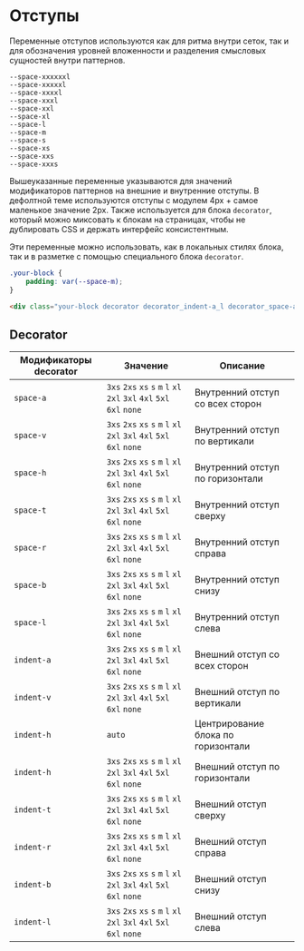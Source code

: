 # Отступы

Переменные отступов используются как для ритма внутри сеток, так и для обозначения уровней вложенности и разделения смысловых сущностей внутри паттернов.

<div class="tpl-grid tpl-grid_s-ratio_1-1-1 tpl-grid_m-ratio_1-1-1-1 tpl-grid_row-gap_third decorator decorator_indent-b_xxxxl" style="padding-top: 0px; grid-row-gap: var(--col-gap-third);">
    <div class="space">
        <div class="space__image">
            <div class="space-image space-image_size_xxxxxxl"></div>
        </div>
        <code>--space-xxxxxxl</code>
    </div>
    <div class="space">
        <div class="space__image">
            <div class="space-image space-image_size_xxxxxl"></div>
        </div>
        <code>--space-xxxxxl</code>
    </div>
    <div class="space">
        <div class="space__image">
            <div class="space-image space-image_size_xxxxl"></div>
        </div>
        <code>--space-xxxxl</code>
    </div>
    <div class="space">
        <div class="space__image">
            <div class="space-image space-image_size_xxxl"></div>
        </div>
        <code>--space-xxxl</code>
    </div>
    <div class="space">
        <div class="space__image">
            <div class="space-image space-image_size_xxl"></div>
        </div>
        <code>--space-xxl</code>
    </div>
    <div class="space">
        <div class="space__image">
            <div class="space-image space-image_size_xl"></div>
        </div>
        <code>--space-xl</code>
    </div>
    <div class="space">
        <div class="space__image">
            <div class="space-image space-image_size_l"></div>
        </div>
        <code>--space-l</code>
    </div>
    <div class="space">
        <div class="space__image">
            <div class="space-image space-image_size_m"></div>
        </div>
        <code>--space-m</code>
    </div>
    <div class="space">
        <div class="space__image">
            <div class="space-image space-image_size_s"></div>
        </div>
        <code>--space-s</code>
    </div>
    <div class="space">
        <div class="space__image">
            <div class="space-image space-image_size_xs"></div>
        </div>
        <code>--space-xs</code>
    </div>
    <div class="space">
        <div class="space__image">
            <div class="space-image space-image_size_xxs"></div>
        </div>
        <code>--space-xxs</code>
    </div>
    <div class="space">
        <div class="space__image">
            <div class="space-image space-image_size_xxxs"></div>
        </div>
        <code>--space-xxxs</code>
    </div>
</div>

Вышеуказанные переменные указываются для значений модификаторов паттернов на внешние и внутренние отступы. В дефолтной теме используются отступы с модулем 4px + самое маленькое значение 2px.
Также используется для блока `decorator`, который можно миксовать к блокам на страницах, чтобы не дублировать CSS и держать интерфейс консистентным.

Эти переменные можно использовать, как в локальных стилях блока, так и в разметке с помощью специального блока `decorator`.

```css
.your-block {
    padding: var(--space-m);
}
```
```html
<div class="your-block decorator decorator_indent-a_l decorator_space-a_l"></div>
```
## Decorator

Модификаторы decorator | Значение                                                               | Описание
---------------------- | ---------------------------------------------------------------------- | ----------------
`space-a`              | `3xs` `2xs` `xs` `s` `m` `l` `xl` `2xl` `3xl` `4xl` `5xl` `6xl` `none` | Внутренний отступ со всех сторон
`space-v`              | `3xs` `2xs` `xs` `s` `m` `l` `xl` `2xl` `3xl` `4xl` `5xl` `6xl` `none` | Внутренний отступ по вертикали
`space-h`              | `3xs` `2xs` `xs` `s` `m` `l` `xl` `2xl` `3xl` `4xl` `5xl` `6xl` `none` | Внутренний отступ по горизонтали
`space-t`              | `3xs` `2xs` `xs` `s` `m` `l` `xl` `2xl` `3xl` `4xl` `5xl` `6xl` `none` | Внутренний отступ сверху
`space-r`              | `3xs` `2xs` `xs` `s` `m` `l` `xl` `2xl` `3xl` `4xl` `5xl` `6xl` `none` | Внутренний отступ справа
`space-b`              | `3xs` `2xs` `xs` `s` `m` `l` `xl` `2xl` `3xl` `4xl` `5xl` `6xl` `none` | Внутренний отступ снизу
`space-l`              | `3xs` `2xs` `xs` `s` `m` `l` `xl` `2xl` `3xl` `4xl` `5xl` `6xl` `none` | Внутренний отступ слева
`indent-a`             | `3xs` `2xs` `xs` `s` `m` `l` `xl` `2xl` `3xl` `4xl` `5xl` `6xl` `none` | Внешний отступ со всех сторон
`indent-v`             | `3xs` `2xs` `xs` `s` `m` `l` `xl` `2xl` `3xl` `4xl` `5xl` `6xl` `none` | Внешний отступ по вертикали
`indent-h`             | `auto`                                                                 | Центрирование блока по горизонтали
`indent-h`             | `3xs` `2xs` `xs` `s` `m` `l` `xl` `2xl` `3xl` `4xl` `5xl` `6xl` `none` | Внешний отступ по горизонтали
`indent-t`             | `3xs` `2xs` `xs` `s` `m` `l` `xl` `2xl` `3xl` `4xl` `5xl` `6xl` `none` | Внешний отступ сверху
`indent-r`             | `3xs` `2xs` `xs` `s` `m` `l` `xl` `2xl` `3xl` `4xl` `5xl` `6xl` `none` | Внешний отступ справа
`indent-b`             | `3xs` `2xs` `xs` `s` `m` `l` `xl` `2xl` `3xl` `4xl` `5xl` `6xl` `none` | Внешний отступ снизу
`indent-l`             | `3xs` `2xs` `xs` `s` `m` `l` `xl` `2xl` `3xl` `4xl` `5xl` `6xl` `none` | Внешний отступ слева
